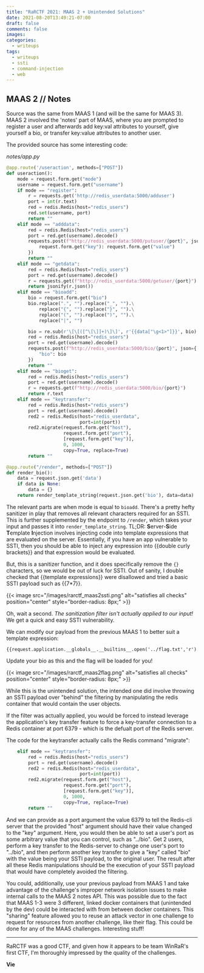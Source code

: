 ```yaml
---
title: "RaRCTF 2021: MAAS 2 + Unintended Solutions"
date: 2021-08-20T13:49:21-07:00
draft: false
comments: false
images:
categories:
  - writeups
tags: 
  - writeups
  - ssti
  - command-injection
  - web
---
```


## MAAS 2 // Notes

Source was the same from MAAS 1 (and will be the same for MAAS 3). MAAS 2 involved the 'notes' part of MAAS, where you are prompted to register a user and afterwards add key:val attributes to yourself, give yourself a bio, or transfer key:value attributes to another user. 

The provided source has some interesting code:

_notes/app.py_
```py
@app.route('/useraction', methods=["POST"])
def useraction():
    mode = request.form.get("mode")
    username = request.form.get("username")
    if mode == "register":
        r = requests.get('http://redis_userdata:5000/adduser')
        port = int(r.text)
        red = redis.Redis(host="redis_users")
        red.set(username, port)
        return ""
    elif mode == "adddata":
        red = redis.Redis(host="redis_users")
        port = red.get(username).decode()
        requests.post(f"http://redis_userdata:5000/putuser/{port}", json={
            request.form.get("key"): request.form.get("value")
        })
        return ""
    elif mode == "getdata":
        red = redis.Redis(host="redis_users")
        port = red.get(username).decode()
        r = requests.get(f"http://redis_userdata:5000/getuser/{port}")
        return jsonify(r.json())
    elif mode == "bioadd":
        bio = request.form.get("bio")
        bio.replace(".", "").replace("_", "").\
            replace("{", "").replace("}", "").\
            replace("(", "").replace(")", "").\
            replace("|", "")

        bio = re.sub(r'\[\[([^\[\]]+)\]\]', r'{{data["\g<1>"]}}', bio)
        red = redis.Redis(host="redis_users")
        port = red.get(username).decode()
        requests.post(f"http://redis_userdata:5000/bio/{port}", json={
            "bio": bio
        })
        return ""
    elif mode == "bioget":
        red = redis.Redis(host="redis_users")
        port = red.get(username).decode()
        r = requests.get(f"http://redis_userdata:5000/bio/{port}")
        return r.text
    elif mode == "keytransfer":
        red = redis.Redis(host="redis_users")
        port = red.get(username).decode()
        red2 = redis.Redis(host="redis_userdata",
                           port=int(port))
        red2.migrate(request.form.get("host"),
                     request.form.get("port"),
                     [request.form.get("key")],
                     0, 1000,
                     copy=True, replace=True)
        return ""

@app.route("/render", methods=["POST"])
def render_bio():
    data = request.json.get('data')
    if data is None:
        data = {}
    return render_template_string(request.json.get('bio'), data=data)
```
The relevant parts are when mode is equal to `bioadd`. There's a pretty hefty sanitizer in play that removes all relevant characters required for an SSTI. This is further supplemented by the endpoint to `/render`, which takes your input and passes it into `render_template_string`. TL;DR: **S**erver-**S**ide **T**emplate **I**njection involves injecting code into template expressions that are evaluated on the server. Essentially, if you have an app vulnerable to SSTI, then you should be able to inject any expression into {{double curly brackets}} and that expression would be evaluated. 

But, this is a sanitizer function, and it does specifically remove the `{}` characters, so we would be out of luck for SSTI. Out of sanity, I double checked that {{template expressions}} were disallowed and tried a basic SSTI payload such as {{7*7}}.

{{< image src="/images/rarctf_maas2ssti.png" alt="satisfies all checks" position="center" style="border-radius: 8px;" >}}

Oh, wait a second. _The sanitization filter isn't actually applied to our input!_ We get a quick and easy SSTI vulnerability. 

We can modify our payload from the previous MAAS 1 to better suit a template expression:

```
{{request.application.__globals__.__builtins__.open('../flag.txt','r').read(-1)}}
```

Update your bio as this and the flag will be loaded for you!

{{< image src="/images/rarctf_maas2flag.png" alt="satisfies all checks" position="center" style="border-radius: 8px;" >}}

While this is the unintended solution, the intended one did involve throwing an SSTI payload over "behind" the filtering by manipulating the redis container that would contain the user objects. 

If the filter was actually applied, you would be forced to instead leverage the application's key transfer feature to force a key-transfer connection to a Redis container at port 6379 - which is the defualt port of the Redis server. 

The code for the keytransfer actually calls the Redis command "migrate": 

```py
    elif mode == "keytransfer":
        red = redis.Redis(host="redis_users")
        port = red.get(username).decode()
        red2 = redis.Redis(host="redis_userdata",
                           port=int(port))
        red2.migrate(request.form.get("host"),
                     request.form.get("port"),
                     [request.form.get("key")],
                     0, 1000,
                     copy=True, replace=True)
        return ""
```

And we can provide as a port argument the value 6379 to tell the Redis-cli server that the provided "host" argument should have their value changed to the "key" argument. Here, you would then be able to set a user's port as some arbitrary value that you can control, such as "../bio". Get 2 users, perform a key transfer to the Redis-server to change one user's port to "../bio", and then perform another key transfer to give a "key" called "bio" with the value being your SSTI payload, to the original user. The result after all these Redis manipulations should be the execution of your SSTI payload that would have completely avoided the filtering.  

You could, additionally, use your previous payload from MAAS 1 and take advantage of the challenge's improper network isolation issues to make internal calls to the MAAS 2 notes API. This was possible due to the fact that MAAS 1-3 were 3 different, linked docker containers that (unintended by the dev) could be interacted with from between docker containers. This "sharing" feature allowed you to reuse an attack vector in one challenge to request for resources from another challenge, like their flag. This could be done for any of the MAAS challenges. Interesting stuff! 

---

RaRCTF was a good CTF, and given how it appears to be team WinRaR's first CTF, I'm thoroughly impressed by the quality of the challenges. 

**Vie**